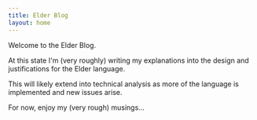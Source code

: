 ```yaml
---
title: Elder Blog
layout: home
---
```


Welcome to the Elder Blog.

At this state I'm (very roughly) writing my explanations into the design and justifications for the Elder language.

This will likely extend into technical analysis as more of the language is implemented and new issues arise.

For now, enjoy my (very rough) musings...

